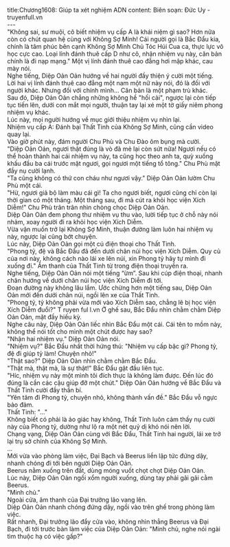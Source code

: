 title:Chương1608: Giúp ta xét nghiệm ADN
content:
Biên soạn: Đức Uy - truyenfull.vn<br>---<br>"Không sai, sư muội, cô biết nhiệm vụ cấp A là khái niệm gì sao? Hơn nữa còn có chút quan hệ cùng với Không Sợ Minh! Cái người gọi là Bắc Đẩu kia, chính là tâm phúc bên cạnh Không Sợ Minh Chủ Tóc Húi Cua ca, thực lực võ học cực cao. Loại lính đánh thuê cấp D như cô, nhận nhiệm vụ này, căn bản chính là đi nạp mạng." Một vị lính đánh thuê cao đẳng hơi mập khác, cau mày nói.<br>Nghe tiếng, Diệp Oản Oản hướng về hai người đầy thiện ý cười một tiếng.<br>Lời hai vị lính đánh thuê cao đẳng một nam một nữ này nói, đó là đối với người khác. Nhưng đối với chính mình... Căn bản là một phạm trù khác.<br>Sau đó, Diệp Oản Oản chẳng những không hề "hối cải", ngược lại còn tiếp tục tiến lên, dưới con mắt mọi người, thuận tay lại xé một tờ giấy niêm phong nhiệm vụ khác.<br>Lúc này, mọi người hướng về mục giới thiệu nhiệm vụ nhìn lại.<br>Nhiệm vụ cấp A: Đánh bại Thất Tinh của Không Sợ Minh, cũng cần video quay lại.<br>Vào giờ phút này, đám người Chu Phù và Chu Đào ôm bụng mà cười.<br>"Diệp Oản Oản, ngươi thật đúng là vò đã mẻ lại còn sứt nữa! Ngươi nếu có thể hoàn thành hai cái nhiệm vụ này, ta cũng học theo anh ta, quỳ xuống khấu đầu ba cái trước mặt ngươi, gọi ngươi một tiếng tổ tông." Chu Phù mặt đầy nụ cười lạnh.<br>"Ta cũng không có thứ con cháu như ngươi vậy." Diệp Oản Oản lườm Chu Phù một cái.<br>"Hừ, ngươi giả bộ làm màu cái gì! Ta cho ngươi biết, ngươi cũng chỉ còn lại thời gian có một tháng. Một tháng sau, đi mà cút ra khỏi học viện Xích Diễm!" Chu Phù trân trân nhìn chòng chọc Diệp Oản Oản.<br>Diệp Oản Oản đem phong thư nhiệm vụ thu vào, lười tiếp tục ở chỗ này nói nhảm, xoay người đi ra khỏi học viện Xích Diễm.<br>Vừa vặn muốn trở lại Không Sợ Minh, thuận đường làm luôn hai nhiệm vụ này, ngược lại cũng bớt chuyện.<br>Lúc này, Diệp Oản Oản gọi một cú điện thoại cho Thất Tinh.<br>"Phong tỷ, đệ và Bắc Đẩu đã đến dưới chân núi học viện Xích Diễm. Quy củ của nơi này, không cách nào lái xe lên núi, xin Phong tỷ hãy tự mình đi xuống đi." Âm thanh của Thất Tinh từ trong điện thoại truyền ra.<br>Nghe tiếng, Diệp Oản Oản nói một tiếng “ừm”. Sau khi cúp điện thoại, nhanh chân hướng về dưới chân núi học viện Xích Diễm đi tới.<br>Đoạn đường này không lâu lắm. Ước chừng hơn một tiếng sau, Diệp Oản Oản mới đến dưới chân núi, ngồi lên xe của Thất Tinh.<br>"Phong tỷ, tỷ không phải vừa mới vào Xích Diễm sao, chẳng lẽ bị học viện Xích Diễm đuổi?" T ruyen ful l.vn Ở ghế sau, Bắc Đẩu nhìn chằm chằm Diệp Oản Oản, mặt đầy hiếu kỳ.<br>Nghe câu này, Diệp Oản Oản liếc nhìn Bắc Đẩu một cái. Cái tên to mồm này, không thể nói tốt cho mình một chút được hay sao?<br>"Nhận hai nhiệm vụ." Diệp Oản Oản nói.<br>"Nhiệm vụ?" Bắc Đẩu nhất thời hứng thú: "Nhiệm vụ cấp bậc gì? Phong tỷ, đệ đi giúp tỷ làm! Chuyện nhỏ!"<br>"Thật sao?" Diệp Oản Oản nhìn chằm chằm Bắc Đẩu.<br>"Thật mà, thật mà, là sự thật!" Bắc Đẩu gật đầu liên tục.<br>"Híc, nhiệm vụ này một mình tôi đích thực là không làm được. Đến lúc đó đúng là cần các cậu giúp đỡ một chút." Diệp Oản Oản hướng về Bắc Đẩu và Thất Tinh cười đầy thần bí.<br>"Yên tâm đi Phong tỷ, chuyện nhỏ, không thành vấn đề." Bắc Đẩu vỗ ngực bảo đảm.<br>Thất Tinh: "..."<br>Không biết có phải là ảo giác hay không, Thất Tinh luôn cảm thấy nụ cười này của Phong tỷ, dường như lộ ra một nét quỷ dị khó nói nên lời.<br>Chạng vạng, Diệp Oản Oản cùng với Bắc Đẩu, Thất Tinh hai người, lái xe trở lại trụ sở chính của Không Sợ Minh.<br>...<br>Mới vừa vào phòng làm việc, Đại Bạch và Beerus liền lập tức đứng dậy, nhanh chóng đi tới bên người Diệp Oản Oản.<br>Beerus nằm xuống trên đất, dùng móng vuốt chọt chọt Diệp Oản Oản.<br>Lúc này, Diệp Oản Oản ngồi xổm người xuống, dùng tay phải gãi gãi cằm Beerus.<br>"Minh chủ."<br>Ngoài cửa, âm thanh của Đại trưởng lão vang lên.<br>Diệp Oản Oản nhanh chóng đứng dậy, ngồi vào trên ghế trong phòng làm việc.<br>Rất nhanh, Đại trưởng lão đẩy cửa vào, không nhìn thẳng Beerus và Đại Bạch, đi tới trước bàn làm việc của Diệp Oản Oản: "Minh chủ, nghe nói ngài tìm thuộc hạ có việc gấp?"